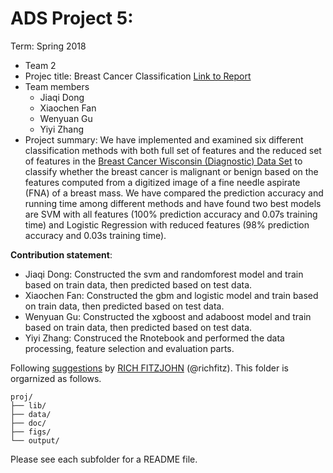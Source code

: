 # ADS Project 5: 

Term: Spring 2018

+ Team 2
+ Projec title: Breast Cancer Classification  [Link to Report](https://cdn.rawgit.com/TZstatsADS/Spring2018-Project5-grp_2/de766437/doc/main.nb.html)
+ Team members
	+ Jiaqi Dong
	+ Xiaochen Fan
	+ Wenyuan Gu
	+ Yiyi Zhang
+ Project summary: We have implemented and examined six different classification methods with both full set of features and the reduced set of features in the [Breast Cancer Wisconsin (Diagnostic) Data Set](https://archive.ics.uci.edu/ml/datasets/Breast+Cancer+Wisconsin+%28Diagnostic%29) to classify whether the breast cancer is malignant or benign based on the features computed from a digitized image of a fine needle aspirate (FNA) of a breast mass. We have compared the prediction accuracy and running time among different methods and have found two best models are SVM with all features (100% prediction accuracy and 0.07s training time) and Logistic Regression with reduced features (98% prediction accuracy and 0.03s training time).  
	
**Contribution statement**: 
+ Jiaqi Dong: Constructed the svm and randomforest model and train based on train data, then predicted based on test data.
+ Xiaochen Fan: Constructed the gbm and logistic model and train based on train data, then predicted based on test data.
+ Wenyuan Gu: Constructed the xgboost and adaboost model and train based on train data, then predicted based on test data.
+ Yiyi Zhang: Construced the Rnotebook and performed the data processing, feature selection and evaluation parts. 

Following [suggestions](http://nicercode.github.io/blog/2013-04-05-projects/) by [RICH FITZJOHN](http://nicercode.github.io/about/#Team) (@richfitz). This folder is orgarnized as follows.

```
proj/
├── lib/
├── data/
├── doc/
├── figs/
└── output/
```

Please see each subfolder for a README file.
